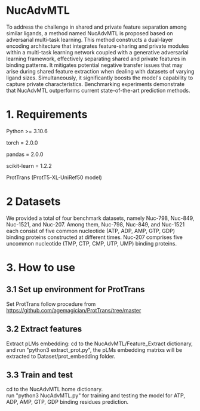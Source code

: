# NucAdvMTL

To address the challenge in shared and private feature separation among similar ligands, a method named NucAdvMTL is proposed based on adversarial multi-task learning. This method constructs a dual-layer encoding architecture that integrates feature-sharing and private modules within a multi-task learning network coupled with a generative adversarial learning framework, effectively separating shared and private features in binding patterns. It mitigates potential negative transfer issues that may arise during shared feature extraction when dealing with datasets of varying ligand sizes. Simultaneously, it significantly boosts the model's capability to capture private characteristics. Benchmarking experiments demonstrate that NucAdvMTL outperforms current state-of-the-art prediction methods.

# 1. Requirements
Python >= 3.10.6

torch = 2.0.0

pandas = 2.0.0

scikit-learn = 1.2.2

ProtTrans (ProtT5-XL-UniRef50 model)

# 2 Datasets
We provided a total of four benchmark datasets, namely Nuc-798, Nuc-849, Nuc-1521, and Nuc-207. Among them, Nuc-798, Nuc-849, and Nuc-1521 each consist of five common nucleotide (ATP, ADP, AMP, GTP, GDP) binding proteins constructed at different times. Nuc-207 comprises five uncommon nucleotide (TMP, CTP, CMP, UTP, UMP) binding proteins.

# 3. How to use
## 3.1 Set up environment for ProtTrans
Set ProtTrans follow procedure from https://github.com/agemagician/ProtTrans/tree/master
## 3.2 Extract features
Extract pLMs embedding: cd to the NucAdvMTL/Feature_Extract dictionary, 
and run "python3 extract_prot.py", the pLMs embedding matrixs will be extracted to Dataset/prot_embedding folder.
## 3.3 Train and test
cd to the NucAdvMTL home dictionary.  
run "python3 NucAdvMTL.py" for training and testing the model for ATP, ADP, AMP, GTP, GDP binding residues prediction.  
